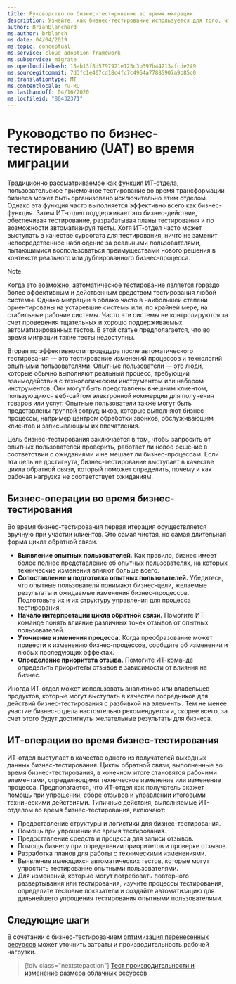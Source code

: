```yaml
---
title: Руководство по бизнес-тестированию во время миграции
description: Узнайте, как бизнес-тестирование используется для того, чтобы запросить проверку производительности решения в соответствии с ожиданиями и не мешать бизнес-процессам.
author: BrianBlanchard
ms.author: brblanch
ms.date: 04/04/2019
ms.topic: conceptual
ms.service: cloud-adoption-framework
ms.subservice: migrate
ms.openlocfilehash: 15ab13f8d5797921e125c3b397b44213afcde249
ms.sourcegitcommit: 7d3fc1e407cd18c4fc7c4964a77885907a9b85c0
ms.translationtype: MT
ms.contentlocale: ru-RU
ms.lasthandoff: 04/16/2020
ms.locfileid: "80432371"
---
```

# <a name="guidance-for-business-testing-uat-during-migration"></a>Руководство по бизнес-тестированию (UAT) во время миграции

Традиционно рассматриваемое как функция ИТ-отдела, пользовательское приемочное тестирование во время трансформации бизнеса может быть организовано исключительно этим отделом. Однако эта функция часто выполняется эффективно всего как бизнес-функция. Затем ИТ-отдел поддерживает это бизнес-действие, обеспечивая тестирование, разрабатывая планы тестирования и по возможности автоматизируя тесты. Хотя ИТ-отдел часто может выступать в качестве суррогата для тестирования, ничто не заменит непосредственное наблюдение за реальными пользователями, пытающимися воспользоваться преимуществами нового решения в контексте реального или дублированного бизнес-процесса.

> [!NOTE]
> Когда это возможно, автоматическое тестирование является гораздо более эффективным и действенным средством тестирования любой системы. Однако миграции в облако часто в наибольшей степени ориентированы на устаревшие системы или, по крайней мере, на стабильные рабочие системы. Часто эти системы не контролируются за счет проведения тщательных и хорошо поддерживаемых автоматизированных тестов. В этой статье предполагается, что во время миграции такие тесты недоступны.

Вторая по эффективности процедура после автоматического тестирования — это тестирование изменений процессов и технологий опытными пользователями. Опытные пользователи — это люди, которые обычно выполняют реальный процесс, требующий взаимодействия с технологическим инструментом или набором инструментов. Они могут быть представлены внешним клиентом, пользующимся веб-сайтом электронной коммерции для получения товаров или услуг. Опытные пользователи также могут быть представлены группой сотрудников, которые выполняют бизнес-процессы, например центром обработки звонков, обслуживающим клиентов и записывающим их впечатления.

Цель бизнес-тестирования заключается в том, чтобы запросить от опытных пользователей проверить, работает ли новое решение в соответствии с ожиданиями и не мешает ли бизнес-процессам. Если эта цель не достигнута, бизнес-тестирование выступает в качестве цикла обратной связи, который поможет определить, почему и как рабочая нагрузка не соответствует ожиданиям.

## <a name="business-activities-during-business-testing"></a>Бизнес-операции во время бизнес-тестирования

Во время бизнес-тестирования первая итерация осуществляется вручную при участии клиентов. Это самая чистая, но самая длительная форма цикла обратной связи.

- **Выявление опытных пользователей.** Как правило, бизнес имеет более полное представление об опытных пользователях, на которых технические изменения влияют больше всего.
- **Сопоставление и подготовка опытных пользователей.** Убедитесь, что опытные пользователи понимают бизнес-цели, желаемые результаты и ожидаемые изменения бизнес-процессов. Подготовьте их и их структуру управления для процесса тестирования.
- **Начало интерпретации цикла обратной связи.** Помогите ИТ-команде понять влияние различных точек отзывов от опытных пользователей.
- **Уточнение изменения процесса.** Когда преобразование может привести к изменению бизнес-процессов, сообщите об изменении и любых последующих эффектах.
- **Определение приоритета отзыва.** Помогите ИТ-команде определить приоритеты отзывов в зависимости от влияния на бизнес.

Иногда ИТ-отдел может использовать аналитиков или владельцев продуктов, которые могут выступать в качестве посредников для действий бизнес-тестирования с разбивкой на элементы. Тем не менее участие бизнес-отдела настоятельно рекомендуется и, скорее всего, за счет этого будут достигнуты желательные результаты для бизнеса.

## <a name="it-activities-during-business-testing"></a>ИТ-операции во время бизнес-тестирования

ИТ-отдел выступает в качестве одного из получателей выходных данных бизнес-тестирования. Циклы обратной связи, выполненные во время бизнес-тестирования, в конечном итоге становятся рабочими элементами, определяющими техническое изменение или изменение процесса. Предполагается, что ИТ-отдел как получатель окажет помощь при упрощении, сборе отзывов и управлении итоговыми техническими действиями. Типичные действия, выполняемые ИТ-отделом во время бизнес-тестирования, включают:

- Предоставление структуры и логистики для бизнес-тестирования.
- Помощь при упрощении во время тестирования.
- Предоставление средств и процесса для записи отзывов.
- Помощь бизнесу при определении приоритетов и проверке отзывов.
- Разработка планов для работы с техническими изменениями.
- Выявление имеющихся автоматических тестов, которые могут упростить тестирование опытными пользователями.
- Для изменений, которые могут потребовать повторного развертывания или тестирования, изучите процессы тестирования, определите тестовые показатели и создайте автоматизацию для дальнейшего упрощения тестирования опытными пользователями.

## <a name="next-steps"></a>Следующие шаги

В сочетании с бизнес-тестированием [оптимизация перенесенных ресурсов](./optimize.md) может уточнить затраты и производительность рабочей нагрузки.

> [!div class="nextstepaction"]
> [Тест производительности и изменение размера облачных ресурсов](./optimize.md)
